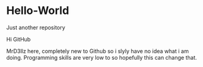 # Hello-World
Just another repository

Hi GitHub

MrD3llz here, completely new to Github so i slyly have no idea what i am doing.
Programming skills are very low to so hopefully this can change that.
